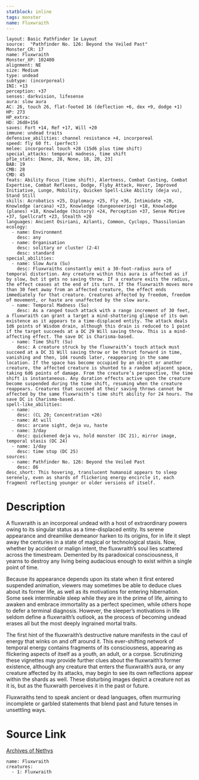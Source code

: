 ```yaml
---
statblock: inline
tags: monster
name: Fluxwraith
---
```

```statblock
layout: Basic Pathfinder 1e Layout
source:  "Pathfinder No. 126: Beyond the Veiled Past"
Monster_CR: 17
name: Fluxwraith
Monster_XP: 102400
alignment: NE
size: Medium
type: undead
subtype: (incorporeal)
INI: +13
perception: +37
senses: darkvision, lifesense
aura: slow aura
AC: 26, touch 26, flat-footed 16 (deflection +6, dex +9, dodge +1)
HP: 273
HP_extra: 
HD: 26d8+156
saves: Fort +14, Ref +17, Will +20
immune: undead traits
defensive_abilities: channel resistance +4, incorporeal
speed: fly 60 ft. (perfect)
melee: incorporeal touch +28 (15d6 plus time shift)
special_attacks: temporal madness, time shift
pf1e_stats: [None, 28, None, 18, 20, 23]
BAB: 19
CMB: 28
CMD: 45
feats: Ability Focus (time shift), Alertness, Combat Casting, Combat Expertise, Combat Reflexes, Dodge, Flyby Attack, Hover, Improved Initiative, Lunge, Mobility, Quicken Spell-Like Ability (deja vu), Stand Still
skills: Acrobatics +25, Diplomacy +25, Fly +36, Intimidate +28, Knowledge (arcana) +23, Knowledge (dungeoneering) +18, Knowledge (planes) +18, Knowledge (history) +24, Perception +37, Sense Motive +37, Spellcraft +23, Stealth +20
languages: Ancient Osiriani, Azlanti, Common, Cyclops, Thassilonian
ecology:
  - name: Environment
    desc: any
  - name: Organisation
    desc: solitary or cluster (2-4)
    desc: standard
special_abilities:
  - name: Slow Aura (Su)
    desc: Fluxwraiths constantly emit a 30-foot-radius aura of temporal distortion. Any creature within this aura is affected as if by slow, but it gets no saving throw. If a creature exits the radius, the effect ceases at the end of its turn. If the fluxwraith moves more than 30 feet away from an affected creature, the effect ends immediately for that creature. Creatures affected by freedom, freedom of movement, or haste are unaffected by the slow aura.
  - name: Temporal Madness (Su)
    desc: As a ranged touch attack with a range increment of 30 feet, a fluxwraith can grant a target a mind-shattering glimpse of its own existence as it appears to a time-displaced entity. The attack deals 1d6 points of Wisdom drain, although this drain is reduced to 1 point if the target succeeds at a DC 29 Will saving throw. This is a mind-affecting effect. The save DC is Charisma-based.
  - name: Time Shift (Su)
    desc: A creature struck by the fluxwraith’s touch attack must succeed at a DC 31 Will saving throw or be thrust forward in time, vanishing and then, 1d4 rounds later, reappearing in the same location. If the space has become occupied by an object or another creature, the affected creature is shunted to a random adjacent space, taking 6d6 points of damage. From the creature’s perspective, the time shift is instantaneous. Any duration effects active upon the creature become suspended during the time shift, resuming when the creature reappears. Creatures that succeed at their saving throws cannot be affected by the same fluxwraith’s time shift ability for 24 hours. The save DC is Charisma-based.
spell-like_abilities:
  - name:
    desc: (CL 20; Concentration +26)
  - name: At will
    desc: arcane sight, deja vu, haste
  - name: 3/day
    desc: quickened deja vu, hold monster (DC 21), mirror image, temporal stasis (DC 24)
  - name: 1/day
    desc: time stop (DC 25)
sources:
  - name: Pathfinder No. 126: Beyond the Veiled Past
    desc: 86
desc_short: This hovering, translucent humanoid appears to sleep serenely, even as shards of flickering energy encircle it, each fragment reflecting younger or older versions of itself.
```
# Description
A fluxwraith is an incorporeal undead with a host of extraordinary powers owing to its singular status as a time-displaced entity. Its serene appearance and dreamlike demeanor harken to its origins, for in life it slept away the centuries in a state of magical or technological stasis. Now, whether by accident or malign intent, the fluxwraith’s soul lies scattered across the timestream. Demented by its paradoxical consciousness, it yearns to destroy any living being audacious enough to exist within a single point of time.

 Because its appearance depends upon its state when it first entered suspended animation, viewers may sometimes be able to deduce clues about its former life, as well as its motivations for entering hibernation. Some seek interminable sleep while they are in the prime of life, aiming to awaken and embrace immortality as a perfect specimen, while others hope to defer a terminal diagnosis. However, the sleeper’s motivations in life seldom define a fluxwraith’s outlook, as the process of becoming undead erases all but the most deeply ingrained mortal traits.

 The first hint of the fluxwraith’s destructive nature manifests in the caul of energy that winks on and off around it. This ever-shifting network of temporal energy contains fragments of its consciousness, appearing as flickering aspects of itself as a youth, an adult, or a corpse. Scrutinizing these vignettes may provide further clues about the fluxwraith’s former existence, although any creature that enters the fluxwraith’s aura, or any creature affected by its attacks, may begin to see its own reflections appear within the shards as well. These disturbing images depict a creature not as it is, but as the fluxwraith perceives it in the past or future.

 Fluxwraiths tend to speak ancient or dead languages, often murmuring incomplete or garbled statements that blend past and future tenses in unsettling ways.
# Source Link
[Archives of Nethys](https://aonprd.com/MonsterDisplay.aspx?ItemName=Fluxwraith)
```encounter-table
name: Fluxwraith
creatures:
  - 1: Fluxwraith
```
